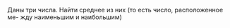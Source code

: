  Даны три числа. Найти среднее из них (то есть число, расположенное ме-
 жду наименьшим и наибольшим)
